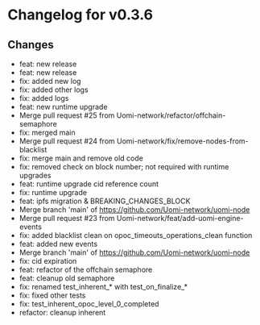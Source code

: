 # Changelog for v0.3.6

## Changes
- feat: new release
- feat: new release
- fix: added new log
- fix: added other logs
- fix: added logs
- feat: new runtime upgrade
- Merge pull request #25 from Uomi-network/refactor/offchain-semaphore
- fix: merged main
- Merge pull request #24 from Uomi-network/fix/remove-nodes-from-blacklist
- fix: merge main and remove old code
- fix: removed check on block number; not required with runtime upgrades
- feat: runtime upgrade cid reference count
- fix: runtime upgrade
- feat: ipfs migration & BREAKING_CHANGES_BLOCK
- Merge branch 'main' of https://github.com/Uomi-network/uomi-node
- Merge pull request #23 from Uomi-network/feat/add-uomi-engine-events
- fix: added blacklist clean on opoc_timeouts_operations_clean function
- feat: added new events
- Merge branch 'main' of https://github.com/Uomi-network/uomi-node
- fix: cid expiration
- feat: refactor of the offchain semaphore
- feat: cleanup old semaphore
- fix: renamed test_inherent_* with test_on_finalize_*
- fix: fixed other tests
- fix: test_inherent_opoc_level_0_completed
- refactor: cleanup inherent

